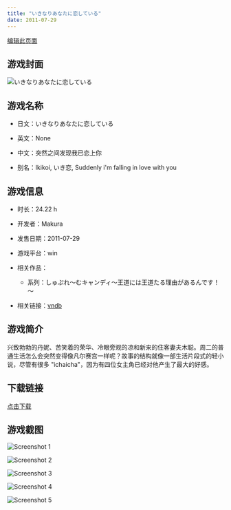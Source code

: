 ```yaml
---
title: "いきなりあなたに恋している"
date: 2011-07-29
---
```

[编辑此页面](https://github.com/ACG-3/ADV3-source/blob/main/source/_posts/%E3%81%84%E3%81%8D%E3%81%AA%E3%82%8A%E3%81%82%E3%81%AA%E3%81%9F%E3%81%AB%E6%81%8B%E3%81%97%E3%81%A6%E3%81%84%E3%82%8B.md)

## 游戏封面

![いきなりあなたに恋している](https%3A//pan.timero.xyz/onedrive/img_lib_001/%E3%81%84%E3%81%8D%E3%81%AA%E3%82%8A%E3%81%82%E3%81%AA%E3%81%9F%E3%81%AB%E6%81%8B%E3%81%97%E3%81%A6%E3%81%84%E3%82%8B_cover.avif)


## 游戏名称

- 日文：いきなりあなたに恋している
- 英文：None
- 中文：突然之间发现我已恋上你

- 别名：Ikikoi, いき恋, Suddenly i'm falling in love with you


## 游戏信息

- 时长：24.22 h
- 开发者：Makura
- 发售日期：2011-07-29
- 游戏平台：win
- 相关作品：
   - 系列：しゅぷれ～むキャンディ～王道には王道たる理由があるんです！～

- 相关链接：[vndb](https://vndb.org/v5240)


## 游戏简介

兴致勃勃的丹妮、苦笑着的荣华、冷眼旁观的凉和新来的住客妻夫木聪。周二的普通生活怎么会突然变得像凡尔赛宫一样呢？故事的结构就像一部生活片段式的轻小说，尽管有很多 "ichaicha"，因为有四位女主角已经对他产生了最大的好感。




## 下载链接

[点击下载](https://pan.timero.xyz/onedrive/adv_lib_001/%E3%81%84%E3%81%8D%E3%81%AA%E3%82%8A%E3%81%82%E3%81%AA%E3%81%9F%E3%81%AB%E6%81%8B%E3%81%97%E3%81%A6%E3%81%84%E3%82%8B)


## 游戏截图


![Screenshot 1](https%3A//pan.timero.xyz/onedrive/img_lib_001/%E3%81%84%E3%81%8D%E3%81%AA%E3%82%8A%E3%81%82%E3%81%AA%E3%81%9F%E3%81%AB%E6%81%8B%E3%81%97%E3%81%A6%E3%81%84%E3%82%8B_Screenshot_1.avif)

![Screenshot 2](https%3A//pan.timero.xyz/onedrive/img_lib_001/%E3%81%84%E3%81%8D%E3%81%AA%E3%82%8A%E3%81%82%E3%81%AA%E3%81%9F%E3%81%AB%E6%81%8B%E3%81%97%E3%81%A6%E3%81%84%E3%82%8B_Screenshot_2.avif)

![Screenshot 3](https%3A//pan.timero.xyz/onedrive/img_lib_001/%E3%81%84%E3%81%8D%E3%81%AA%E3%82%8A%E3%81%82%E3%81%AA%E3%81%9F%E3%81%AB%E6%81%8B%E3%81%97%E3%81%A6%E3%81%84%E3%82%8B_Screenshot_3.avif)

![Screenshot 4](https%3A//pan.timero.xyz/onedrive/img_lib_001/%E3%81%84%E3%81%8D%E3%81%AA%E3%82%8A%E3%81%82%E3%81%AA%E3%81%9F%E3%81%AB%E6%81%8B%E3%81%97%E3%81%A6%E3%81%84%E3%82%8B_Screenshot_4.avif)

![Screenshot 5](https%3A//pan.timero.xyz/onedrive/img_lib_001/%E3%81%84%E3%81%8D%E3%81%AA%E3%82%8A%E3%81%82%E3%81%AA%E3%81%9F%E3%81%AB%E6%81%8B%E3%81%97%E3%81%A6%E3%81%84%E3%82%8B_Screenshot_5.avif)

